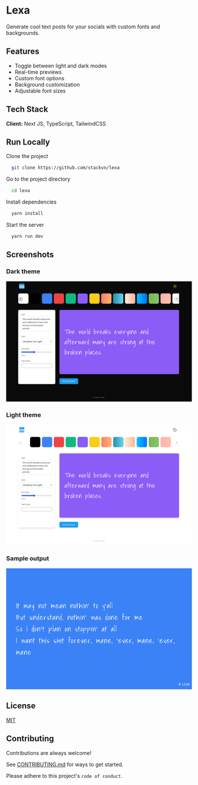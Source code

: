 
# Lexa

Generate cool text posts for your socials with custom fonts and backgrounds.



## Features

- Toggle between light and dark modes
- Real-time previews
- Custom font options
- Background customization
- Adjustable font sizes


## Tech Stack

**Client:** Next JS, TypeScript, TailwindCSS


## Run Locally

Clone the project

```bash
  git clone https://github.com/stackvn/lexa
```

Go to the project directory

```bash
  cd lexa
```

Install dependencies

```bash
  yarn install
```

Start the server

```bash
  yarn run dev
```


## Screenshots

### Dark theme
![Dark theme](https://github.com/stackvn/lexa/blob/main/public/screenshots/dark.png?raw=true)


### Light theme

![Light theme](https://github.com/stackvn/lexa/blob/main/public/screenshots/light.png?raw=true)


### Sample output
![Output](https://github.com/stackvn/lexa/blob/main/public/screenshots/output.png?raw=true)




## License

[MIT](https://choosealicense.com/licenses/mit/)


## Contributing

Contributions are always welcome!

See [CONTRIBUTING.md](CONTRIBUTING.md) for ways to get started.

Please adhere to this project's `code of conduct`.

